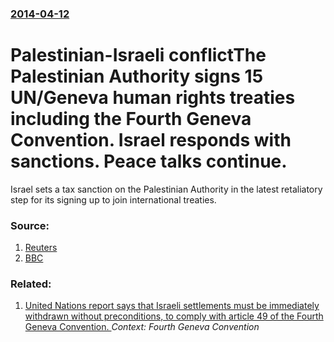 ### [2014-04-12](/news/2014/04/12/index.md)

# Palestinian-Israeli conflictThe Palestinian Authority signs 15 UN/Geneva human rights treaties including the Fourth Geneva Convention. Israel responds with sanctions. Peace talks continue.  

Israel sets a tax sanction on the Palestinian Authority in the latest retaliatory step for its signing up to join international treaties.


### Source:

1. [Reuters](http://uk.reuters.com/article/2014/04/11/uk-palestinian-israel-annexation-idUKBREA391HA20140411)
2. [BBC](http://www.bbc.co.uk/news/world-middle-east-26982166)

### Related:

1. [United Nations report says that Israeli settlements must be immediately withdrawn without preconditions, to comply with article 49 of the Fourth Geneva Convention. ](/news/2013/01/31/united-nations-report-says-that-israeli-settlements-must-be-immediately-withdrawn-without-preconditions-to-comply-with-article-49-of-the-fo.md) _Context: Fourth Geneva Convention_
